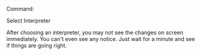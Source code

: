 Command:

Select Interpreter

After choosing an interpreter, you may not see the changes on screen immediately. You can't even see any notice. Just wait for a minute and see if things are going right.

